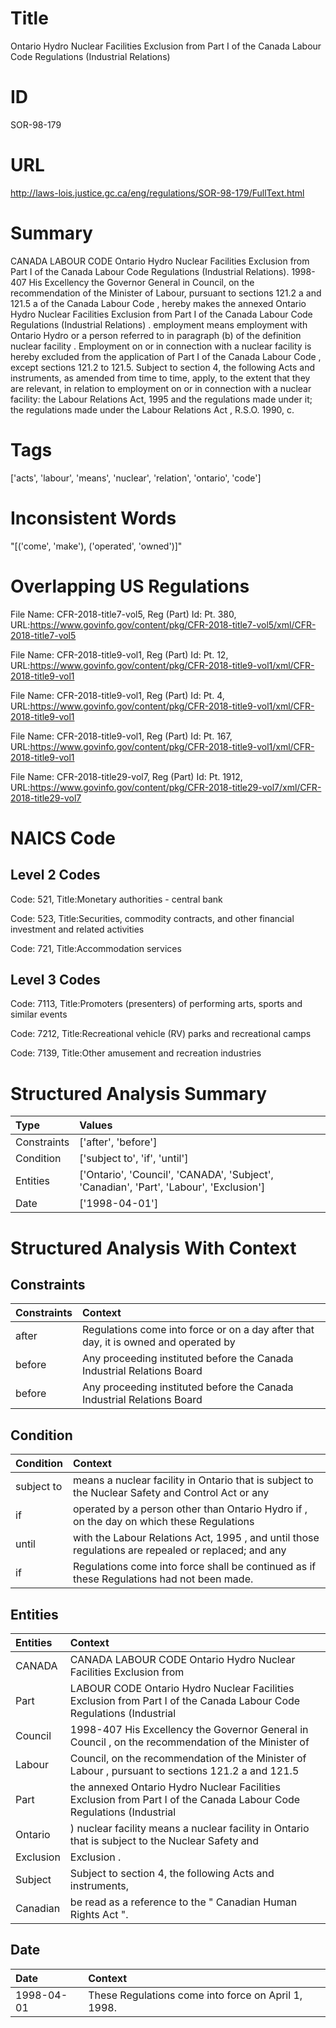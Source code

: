# Title
Ontario Hydro Nuclear Facilities Exclusion from Part I of the Canada Labour Code Regulations (Industrial Relations)


# ID
SOR-98-179

# URL
http://laws-lois.justice.gc.ca/eng/regulations/SOR-98-179/FullText.html


# Summary
CANADA LABOUR CODE Ontario Hydro Nuclear Facilities Exclusion from Part I of the Canada Labour Code Regulations (Industrial Relations).
1998-407 His Excellency the Governor General in Council, on the recommendation of the Minister of Labour, pursuant to sections 121.2 a  and 121.5 a  of the  Canada Labour Code , hereby makes the annexed  Ontario Hydro Nuclear Facilities Exclusion from Part I of the Canada Labour Code Regulations (Industrial Relations) .
employment  means employment with Ontario Hydro or a person referred to in paragraph (b) of the definition  nuclear facility .
Employment on or in connection with a nuclear facility is hereby excluded from the application of Part I of the  Canada Labour Code , except sections 121.2 to 121.5.
Subject to section 4, the following Acts and instruments, as amended from time to time, apply, to the extent that they are relevant, in relation to employment on or in connection with a nuclear facility: the  Labour Relations Act, 1995  and the regulations made under it; the regulations made under the  Labour Relations Act , R.S.O. 1990, c.


# Tags
['acts', 'labour', 'means', 'nuclear', 'relation', 'ontario', 'code']


# Inconsistent Words
"[('come', 'make'), ('operated', 'owned')]"


# Overlapping US Regulations
File Name: CFR-2018-title7-vol5, Reg (Part) Id: Pt. 380, URL:https://www.govinfo.gov/content/pkg/CFR-2018-title7-vol5/xml/CFR-2018-title7-vol5

File Name: CFR-2018-title9-vol1, Reg (Part) Id: Pt. 12, URL:https://www.govinfo.gov/content/pkg/CFR-2018-title9-vol1/xml/CFR-2018-title9-vol1

File Name: CFR-2018-title9-vol1, Reg (Part) Id: Pt. 4, URL:https://www.govinfo.gov/content/pkg/CFR-2018-title9-vol1/xml/CFR-2018-title9-vol1

File Name: CFR-2018-title9-vol1, Reg (Part) Id: Pt. 167, URL:https://www.govinfo.gov/content/pkg/CFR-2018-title9-vol1/xml/CFR-2018-title9-vol1

File Name: CFR-2018-title29-vol7, Reg (Part) Id: Pt. 1912, URL:https://www.govinfo.gov/content/pkg/CFR-2018-title29-vol7/xml/CFR-2018-title29-vol7




# NAICS Code
## Level 2 Codes
Code: 521, Title:Monetary authorities - central bank

Code: 523, Title:Securities, commodity contracts, and other financial investment and related activities

Code: 721, Title:Accommodation services




## Level 3 Codes
Code: 7113, Title:Promoters (presenters) of performing arts, sports and similar events

Code: 7212, Title:Recreational vehicle (RV) parks and recreational camps

Code: 7139, Title:Other amusement and recreation industries







# Structured Analysis Summary
| Type        | Values                                                                                 |
|:------------|:---------------------------------------------------------------------------------------|
| Constraints | ['after', 'before']                                                                    |
| Condition   | ['subject to', 'if', 'until']                                                          |
| Entities    | ['Ontario', 'Council', 'CANADA', 'Subject', 'Canadian', 'Part', 'Labour', 'Exclusion'] |
| Date        | ['1998-04-01']                                                                         |


# Structured Analysis With Context
 


## Constraints
| Constraints   | Context                                                                             |
|:--------------|:------------------------------------------------------------------------------------|
| after         | Regulations come into force or on a day after that day, it is owned and operated by |
| before        | Any proceeding instituted  before  the Canada Industrial Relations Board            |
| before        | Any proceeding instituted  before  the Canada Industrial Relations Board            |


## Condition
| Condition   | Context                                                                                             |
|:------------|:----------------------------------------------------------------------------------------------------|
| subject to  | means a nuclear facility in Ontario that is subject to the Nuclear Safety and Control Act or any    |
| if          | operated by a person other than Ontario Hydro if , on the day on which these Regulations            |
| until       | with the Labour Relations Act, 1995 , and until those regulations are repealed or replaced; and any |
| if          | Regulations come into force shall be continued as if  these Regulations had not been made.          |


## Entities
| Entities   | Context                                                                                                              |
|:-----------|:---------------------------------------------------------------------------------------------------------------------|
| CANADA     | CANADA LABOUR CODE Ontario Hydro Nuclear Facilities Exclusion from                                                   |
| Part       | LABOUR CODE Ontario Hydro Nuclear Facilities Exclusion from Part I of the Canada Labour Code Regulations (Industrial |
| Council    | 1998-407 His Excellency the Governor General in  Council , on the recommendation of the Minister of                  |
| Labour     | Council, on the recommendation of the Minister of Labour , pursuant to sections 121.2 a and 121.5                    |
| Part       | the annexed Ontario Hydro Nuclear Facilities Exclusion from Part I of the Canada Labour Code Regulations (Industrial |
| Ontario    | ) nuclear facility means a nuclear facility in Ontario that is subject to the Nuclear Safety and                     |
| Exclusion  | Exclusion .                                                                                                          |
| Subject    | Subject to section 4, the following Acts and instruments,                                                            |
| Canadian   | be read as a reference to the " Canadian  Human Rights Act ".                                                        |


## Date
| Date       | Context                                             |
|:-----------|:----------------------------------------------------|
| 1998-04-01 | These Regulations come into force on April 1, 1998. |


